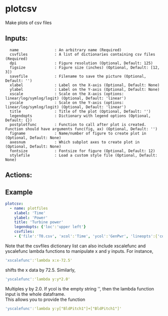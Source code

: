 # plotcsv

Make plots of csv files
## Inputs: 
```
  name                : An arbitrary name (Required)
  csvfiles            : A list of dictionaries containing csv files (Required)
  dpi                 : Figure resolution (Optional, Default: 125)
  figsize             : Figure size (inches) (Optional, Default: [12, 3])
  savefile            : Filename to save the picture (Optional, Default: '')
  xlabel              : Label on the X-axis (Optional, Default: None)
  ylabel              : Label on the Y-axis (Optional, Default: None)
  xscale              : Scale on the X-axis (options: linear/log/symlog/logit) (Optional, Default: 'linear')
  yscale              : Scale on the Y-axis (options: linear/log/symlog/logit) (Optional, Default: 'linear')
  title               : Title of the plot (Optional, Default: '')
  legendopts          : Dictionary with legend options (Optional, Default: {})
  postplotfunc        : Function to call after plot is created. Function should have arguments func(fig, ax) (Optional, Default: '')
  figname             : Name/number of figure to create plot in (Optional, Default: None)
  axesnum             : Which subplot axes to create plot in (Optional, Default: None)
  fontsize            : Fontsize for figure (Optional, Default: 12)
  stylefile           : Load a custom style file (Optional, Default: None)
```

## Actions: 

## Example

```yaml
plotcsv:
  - name: plotfiles
    xlabel: 'Time'
    ylabel: 'Power'
    title: 'Turbine power'
    legendopts: {'loc':'upper left'}
    csvfiles:
    - {'file':'T0.csv', 'xcol':'Time', 'ycol':'GenPwr', 'lineopts':{'color':'r', 'lw':2, 'label':'T0'}}
```

Note that the csvfiles dictionary list can also include xscalefunc and yscalefunc lambda functions 
to manipulate x and y inputs.  For instance,
```yaml
'xscalefunc':'lambda x:x-72.5'
```
shifts the x data by 72.5.  Similarly,
```yaml
'yscalefunc':'lambda y:y*2.0'
```
Multiples y by 2.0.  If ycol is the empty string '', then the lambda function input is the whole dataframe.  
This allows you to provide the function
```yaml
'yscalefunc':'lambda y:y["BldPitch1"]+["BldPitch1"]'
```
    
